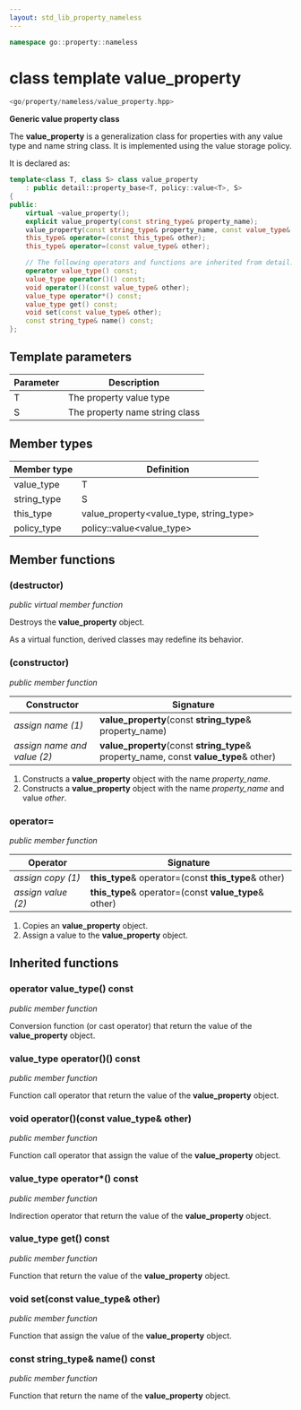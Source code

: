 ```yaml
---
layout: std_lib_property_nameless
---
```


```c++
namespace go::property::nameless
```

# class template value_property

```c++
<go/property/nameless/value_property.hpp>
```

**Generic value property class**

The **value_property** is a generalization class for properties with any value type and name string class.
It is implemented using the value storage policy.

It is declared as:

```c++
template<class T, class S> class value_property
    : public detail::property_base<T, policy::value<T>, S>
{
public:
    virtual ~value_property();
    explicit value_property(const string_type& property_name);
    value_property(const string_type& property_name, const value_type& other);
    this_type& operator=(const this_type& other);
    this_type& operator=(const value_type& other);

    // The following operators and functions are inherited from detail::property_base<T, policy::value<T>, S>
    operator value_type() const;
    value_type operator()() const;
    void operator()(const value_type& other);
    value_type operator*() const;
    value_type get() const;
    void set(const value_type& other);
    const string_type& name() const;
};
```

## Template parameters

Parameter | Description
-|-
T | The property value type
S | The property name string class

## Member types

Member type | Definition
-|-
value_type | T
string_type | S
this_type | value_property<value_type, string_type>
policy_type | policy\::value<value_type>

## Member functions

### (destructor)

*public virtual member function*

Destroys the **value_property** object.

As a virtual function, derived classes may redefine its behavior.

### (constructor)

*public member function*

Constructor | Signature
-|-
*assign name (1)* | **value_property**(const **string_type**& property_name)
*assign name and value (2)* | **value_property**(const **string_type**& property_name, const **value_type**& other)

1. Constructs a **value_property** object with the name *property_name*.
2. Constructs a **value_property** object with the name *property_name* and value *other*.

### operator=

*public member function*

Operator | Signature
-|-
*assign copy (1)* | **this_type**& operator=(const **this_type**& other)
*assign value (2)* | **this_type**& operator=(const **value_type**& other)

1. Copies an **value_property** object.
2. Assign a value to the **value_property** object.

## Inherited functions

### operator value_type() const

*public member function*

Conversion function (or cast operator) that return the value of the **value_property** object.

### value_type operator()() const

*public member function*

Function call operator that return the value of the **value_property** object.

### void operator()(const value_type& other)

*public member function*

Function call operator that assign the value of the **value_property** object.

### value_type operator*() const

*public member function*

Indirection operator that return the value of the **value_property** object.

### value_type get() const

*public member function*

Function that return the value of the **value_property** object.

### void set(const value_type& other)

*public member function*

Function that assign the value of the **value_property** object.

### const string_type& name() const

*public member function*

Function that return the name of the **value_property** object.
